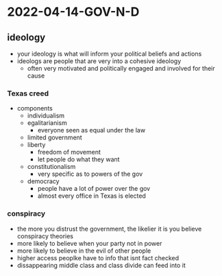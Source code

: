 # 2022-04-14-GOV-N-D
## ideology
- your ideology is what will inform your political beliefs and actions
- ideologs are people that are very into a cohesive ideology
  - often very motivated and politically engaged and involved for their cause

### Texas creed
- components
  - individualism
  - egalitarianism
    - everyone seen as equal under the law
  - limited government
  - liberty
    - freedom of movement
    - let people do what they want
  - constitutionalism
    - very specific as to powers of the gov
  - democracy
    - people have a lot of power over the gov
    - almost every office in Texas is elected

### conspiracy
- the more you distrust the government, the likelier it is you believe conspiracy theories
- more likely to believe when your party not in power
- more likely to believe in the evil of other people
- higher access peoplke have to info that isnt fact checked
- dissappearing middle class and class divide can feed into it

